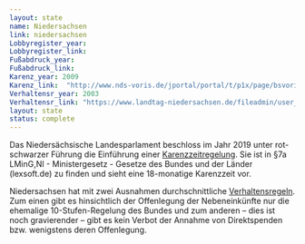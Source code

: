 ```yaml
---
layout: state
name: Niedersachsen
link: niedersachsen
Lobbyregister_year:
Lobbyregister_link: 
Fußabdruck_year:
Fußabdruck_link: 
Karenz_year: 2009
Karenz_link:  "http://www.nds-voris.de/jportal/portal/t/p1x/page/bsvorisprod.psml/action/portlets.jw.MainAction;jsessionid=D98D92E35EC2ECF5A7E2D4AFAFD50EBA.jp19?p1=9&eventSubmit_doNavigate=searchInSubtreeTOC&showdoccase=1&doc.hl=0&doc.id=jlr-MinGNDV24P7a&doc.part=S&toc.poskey=#focuspoint"
Verhaltensr_year: 2003
Verhaltensr_link: "https://www.landtag-niedersachsen.de/fileadmin/user_upload/redaktion/hauptseite/downloads/rechtsvorschriften/GO_LT.pdf"
layout: state
status: complete
---
```


Das Niedersächsische Landesparlament beschloss im Jahr 2019 unter rot-schwarzer Führung die Einführung einer [Karenzzeitregelung](https://www.lexsoft.de/cgi-bin/lexsoft/justizportal_nrw.cgi?xid=172941,1). Sie ist in §7a  LMinG,NI - Ministergesetz - Gesetze des Bundes und der Länder (lexsoft.de) zu finden und sieht eine 18-monatige Karenzzeit vor. 

Niedersachsen hat mit zwei Ausnahmen durchschnittliche [Verhaltensregeln](https://www.landtag-niedersachsen.de/fileadmin/user_upload/redaktion/hauptseite/downloads/rechtsvorschriften/GO_LT_nach_AEnderung_19-00052_01.pdf). Zum einen gibt es hinsichtlich der Offenlegung der Nebeneinkünfte nur die ehemalige 10-Stufen-Regelung des Bundes und zum anderen – dies ist noch gravierender – gibt es kein Verbot der Annahme von Direktspenden bzw. wenigstens deren Offenlegung. 
